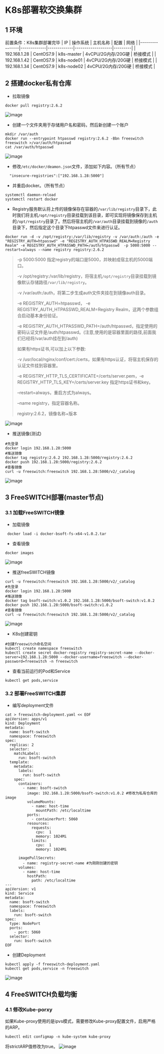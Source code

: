 # K8s部署软交换集群
## 1 环境
前置条件：K8s集群部署完毕
|       IP       |   操作系统  |   主机名称  |       配置        |    网络 |
|----------------|-------------|-------------|-------------------|---------|
|  192.168.1.28  |  CentOS7.9  |  k8s-master | 4vCPU/2G内存/20G硬 | 桥接模式 |
|  192.168.1.42  |  CentOS7.9  |  k8s-node01 | 4vCPU/2G内存/20G硬 | 桥接模式 |
|  192.168.1.34  |  CentOS7.9  |  k8s-node02 | 4vCPU/2G内存/20G硬 | 桥接模式 |

## 2 搭建docker私有仓库
- 拉取镜像
```
docker pull registry:2.6.2
```
![image](https://github.com/kenlab-chung/kenlab-chung.github.io/assets/59462735/c0944993-9cfb-4e0f-980b-fdf33ff4c9d4)

- 创建一个文件夹用于存储用户名和密码，然后新创建一个账户
```
mkdir /var/auth
docker run --entrypoint htpasswd registry:2.6.2 -Bbn freeswitch freeswitch >/var/auth/htpasswd
cat /var/auth/htpasswd
```
![image](https://github.com/kenlab-chung/kenlab-chung.github.io/assets/59462735/c3937f05-a250-4584-8910-deb6bfd17702)

- 修改`/etc/docker/deamon.json`文件，添加如下内容。（所有节点）
```
  "insecure-registries":["192.168.1.28:5000"]
```
- 并重启docker。（所有节点）
```
systemctl daemon-reload
systemctl restart docker
```
- Registry服务默认将上传的镜像保存在容器的`/var/lib/registry`目录下，此时我们将主机`/opt/registry`目录挂载到该目录，即可实现将镜像保存到主机的`/opt/registry`目录了。然后将宿主机的`/var/auth`目录挂载到镜像的`/auth`目录下，然后指定这个目录下htpasswd文件来进行认证。
```
docker run -d -v /opt/registry:/var/lib/registry -v /var/auth:/auth -e "REGISTRY_AUTH=htpasswd" -e "REGISTRY_AUTH_HTPASSWD_REALM=Registry Realm" -e REGISTRY_AUTH_HTPASSWD_PATH=/auth/htpasswd  -p 5000:5000 --restart=always --name registry registry:2.6.2
```
> -p 5000:5000 指定registry的端口是5000，并映射成宿主机的5000端口。
> 
> -v /opt/registry:/var/lib/registry，将宿主机`/opt/registry`目录挂载到镜像默认存储路径`/var/lib/registry`。
> 
> -v /var/auth:/auth，将第二步生成auth文件夹挂在到镜像auth目录。
>
> -e REGISTRY_AUTH=htpasswd， -e REGISTRY_AUTH_HTPASSWD_REALM=Registry Realm，这两个参数组合启动基本身份验证。
>
> -e REGISTRY_AUTH_HTPASSWD_PATH=/auth/htpasswd，指定使用的密码认证文件是/auth/htpasswd。(注意,使用的是容器里面的路径,前面我们已经将/var/auth挂在到/auth)
>
> 如果有https证书,可以加上以下参数:
>
> -v /usr/local/nginx/conf/cert:/certs，如果有https认证，将宿主机保存的认证文件挂到容器里。
>
> -e REGISTRY_HTTP_TLS_CERTIFICATE=/certs/server.pem，-e REGISTRY_HTTP_TLS_KEY=/certs/server.key 指定https证书和key。
>
> –restart=always，重启方式为always。
>
> –name registry，指定容器名称。
>
> registry:2.6.2，镜像名称+版本

![image](https://github.com/kenlab-chung/kenlab-chung.github.io/assets/59462735/5e3e986c-5e26-40d0-808f-ac49364155a8)

- 推送镜像(测试)
```
#先登录
docker login 192.168.1.28:5000
#推送镜像
docker tag registry:2.6.2 192.168.1.28:5000/registry:2.6.2
docker push 192.168.1.28:5000/registry:2.6.2
#查看镜像
curl -u freeswitch:freeswitch 192.168.1.28:5000/v2/_catalog
```
![image](https://github.com/kenlab-chung/kenlab-chung.github.io/assets/59462735/4aa235b1-d802-4a47-870b-01551c70816a)

##  3 FreeSWITCH部署(master节点)
### 3.1 加载FreeSWITCH镜像
- 加载镜像
```
 docker load -i docker-bsoft-fs-x64-v1.0.2.tar
```
- 查看镜像
```
docker images
```
![image](https://github.com/kenlab-chung/kenlab-chung.github.io/assets/59462735/00509da9-c9ca-47b7-baa0-6e46a5a181cc)

- 推送freeSWITCH镜像
```
curl -u freeswitch:freeswitch 192.168.1.28:5000/v2/_catalog
#先登录
docker login 192.168.1.28:5000
#推送镜像
docker tag bsoft-switch:v1.0.2 192.168.1.28:5000/bsoft-switch:v1.0.2
docker push 192.168.1.28:5000/bsoft-switch:v1.0.2
#查看镜像
curl -u freeswitch:freeswitch 192.168.1.28:5000/v2/_catalog
```
![image](https://github.com/kenlab-chung/kenlab-chung.github.io/assets/59462735/9f4cebac-4da9-469c-9db3-ada683013877)

- K8s创建密钥
```
#创建freeswitch命名空间
kubectl create namespace freeswitch
kubectl create secret docker-registry registry-secret-name --docker-server=192.168.1.28:5000 --docker-username=freeswitch --docker-password=freeswitch -n freeswitch
```
- 查看当前运行的Pod和Service
```
kubectl get pods,service
```
### 3.2 部署FreeSWITCH集群
- 编写deployment文件
```
cat > freeswitch-deployment.yaml << EOF
apiVersion: apps/v1
kind: Deployment
metadata:
  name: bsoft-switch
  namespace: freeswitch
spec:
  replicas: 2
  selector:
    matchLabels:
      run: bsoft-switch
  template:
    metadata:
      labels:
        run: bsoft-switch
    spec:
      containers:
        - name: bsoft-switch
          image: 192.168.1.28:5000/bsoft-switch:v1.0.2 #修改为私有仓库的image
          volumeMounts:
            - name: host-time
              mountPath: /etc/localtime
          ports:
            - containerPort: 5060
          resources:
            requests:
              cpu:  1
              memory: 1024Mi
            limits:
              cpu:  1
              memory: 1024Mi

      imagePullSecrets:
        - name: registry-secret-name #为刚刚创建的密钥
      volumes:
        - name: host-time
          hostPath:
            path: /etc/localtime
---
apiVersion: v1
kind: Service
metadata:
  name: bsoft-switch
  namespace: freeswitch
  labels:
    run: bsoft-switch
spec:
  type: NodePort
  ports:
    - port: 5060
  selector:
    run: bsoft-switch
EOF
```
- 创建Deployment
```
kubectl apply -f freeswitch-deployment.yaml
kubectl get pods,service -n freeswitch
```
![image](https://github.com/kenlab-chung/kenlab-chung.github.io/assets/59462735/f29196f1-67be-4a78-a8cf-e0f5df64b54f)

## 4 FreeSWITCH负载均衡
### 4.1 修改Kube-porxy
如果Kube-proxy使用的是ipvs模式，需要修改Kube-proxy配置文件，启用严格的ARP。
```
kubectl edit configmap -n kube-system kube-proxy
```
将strictARP值修改为true。
![image](https://github.com/kenlab-chung/kenlab-chung.github.io/assets/59462735/ffa31b19-f709-4fe8-acd2-a9eec0c71f00)
